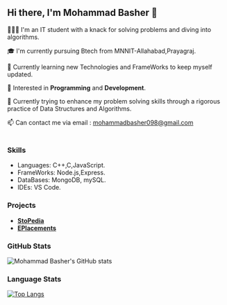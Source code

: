 ## Hi there, I'm Mohammad Basher 👋

👨🏻‍💻 I'm an IT student with a knack for solving problems and diving into algorithms.

🎓 I'm currently pursuing Btech from MNNIT-Allahabad,Prayagraj.

💪 Currently learning new Technologies and FrameWorks to keep myself updated.

👀 Interested in **Programming** and **Development**.

🌱 Currently trying to enhance my problem solving skills through a rigorous practice of Data Structures and Algorithms.

📫 Can contact me via email : mohammadbasher098@gmail.com
#
### Skills
* Languages: C++,C,JavaScript.
* FrameWorks: Node.js,Express.
* DataBases: MongoDB, mySQL.
* IDEs: VS Code.

### Projects
* **[StoPedia](https://github.com/mohammadBasher/stoPedia)**
* **[EPlacements](https://github.com/mohammadBasher/EPlacementsAPI)**

### GitHub Stats
![Mohammad Basher's GitHub stats](https://github-readme-stats.vercel.app/api?username=mohammadBasher&show_icons=true&theme=radical&show_icons=true)

### Language Stats
[![Top Langs](https://github-readme-stats.vercel.app/api/top-langs/?username=mohammadBasher&layout=compact&theme=radical)](https://github.com/mohammadBasher/github-readme-stats)
